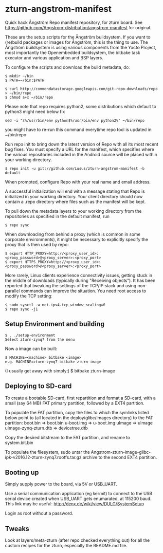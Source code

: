zturn-angstrom-manifest
=======================

Quick hack Ångström Repo manifest repository, for zturn board. See https://github.com/Angstrom-distribution/angstrom-manifest for original.

These are the setup scripts for the Ångström buildsystem. If you want to (re)build packages or images for Ångström, this is the thing to use.
The Ångström buildsystem is using various components from the Yocto Project, most importantly the Openembedded buildsystem, the bitbake task executor and various application and BSP layers.

To configure the scripts and download the build metadata, do:

	$ mkdir ~/bin
	$ PATH=~/bin:$PATH

	$ curl http://commondatastorage.googleapis.com/git-repo-downloads/repo > ~/bin/repo
	$ chmod a+x ~/bin/repo

Please note that repo requires python2, some distributions which default to python3 might need below fix

	sed -i "s%/usr/bin/env python$%/usr/bin/env python2%" ~/bin/repo

you might have to re-run this command everytime repo tool is updated in ~/bin/repo

Run repo init to bring down the latest version of Repo with all its most recent bug fixes. You must specify a URL for the manifest, which specifies where the various repositories included in the Android source will be placed within your working directory.

	$ repo init -u git://github.com/Lusus/zturn-angstrom-manifest -b default

When prompted, configure Repo with your real name and email address.

A successful initialization will end with a message stating that Repo is initialized in your working directory. Your client directory should now contain a .repo directory where files such as the manifest will be kept.

To pull down the metadata layers to your working directory from the repositories as specified in the default manifest, run

	$ repo sync

When downloading from behind a proxy (which is common in some corporate environments), it might be necessary to explicitly specify the proxy that is then used by repo:

	$ export HTTP_PROXY=http://<proxy_user_id>:<proxy_password>@<proxy_server>:<proxy_port>
	$ export HTTPS_PROXY=http://<proxy_user_id>:<proxy_password>@<proxy_server>:<proxy_port>

More rarely, Linux clients experience connectivity issues, getting stuck in the middle of downloads (typically during "Receiving objects"). It has been reported that tweaking the settings of the TCP/IP stack and using non-parallel commands can improve the situation. You need root access to modify the TCP setting:

	$ sudo sysctl -w net.ipv4.tcp_window_scaling=0
	$ repo sync -j1

Setup Environment and building
------------------------------
	$ . ./setup-environment
	Select zturn-zynq7 from the menu

Now a image can be built:

	$ MACHINE=<machine> bitbake <image>
	e.g. MACHINE=zturn-zynq7 bitbake zturn-image

(I usually get away with simply:)
	$ bitbake zturn-image

Deploying to SD-card
--------------------
To create a bootable SD-card, first repartition and format a SD-card, with a small (say 64 MB) FAT primary partition, followed by a EXT4 partition.

To populate the FAT partition, copy the files to which the symlinks listed below point to (all located in the deploy/glibc/images directory) to the FAT partition:
boot.bin => boot.bin
u-boot.img => u-boot.img
uImage => uImage
uImage-zynq-zturn.dtb => devicetree.dtb

Copy the desired bitstream to the FAT partition, and rename to system.bit.bin 

To populate the filesystem, sudo untar the Angstrom-zturn-image-glibc-ipk-v2016.12-zturn-zynq7.rootfs.tar.gz archive to the second EXT4 partition.

Booting up
----------
Simply supply power to the board, via 5V or USB_UART.

Use a serial communication application (eg kermit) to connect to the USB serial device created when USB_UART gets enumarated, at 115200 baud. This link may be useful: http://denx.de/wiki/view/DULG/SystemSetup

Login as root without a password.

Tweaks
------
Look at layers/meta-zturn (after repo checked everything out) for all the custom recipes for the zturn, especially the README.md file.
